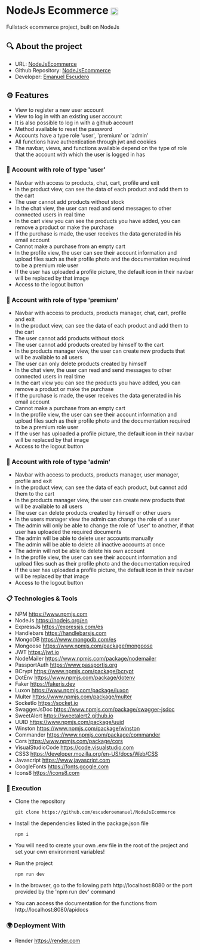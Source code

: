 # NodeJs Ecommerce <img width='20' align='center' src='https://i.ibb.co/jZt5prG/node-js-icon-454x512-nztofx17.png'>

Fullstack ecommerce project, built on NodeJs

## 🔍 About the project 

- URL: [NodeJsEcommerce](https://nodejsecommerce-8f7b.onrender.com)
- Github Repository: [NodeJsEcommerce](https://github.com/escuderoemanuel/NodeJsEcommerce)
- Developer: [Emanuel Escudero](https://emanuelescudero.ar)

## ⚙️ Features

- View to register a new user account
- View to log in with an existing user account
- It is also possible to log in with a github account
- Method available to reset the password
- Accounts have a type role 'user', 'premium' or 'admin'
- All functions have authentication through jwt and cookies
- The navbar, views, and functions available depend on the type of role that the account with which the user is logged in has

### 🪪 Account with role of type 'user'

- Navbar with access to products, chat, cart, profile and exit
- In the product view, can see the data of each product and add them to the cart
- The user cannot add products without stock
- In the chat view, the user can read and send messages to other connected users in real time
- In the cart view you can see the products you have added, you can remove a product or make the purchase
- If the purchase is made, the user receives the data generated in his email account
- Cannot make a purchase from an empty cart
- In the profile view, the user can see their account information and upload files such as their profile photo and the documentation required to be a premium role user
- If the user has uploaded a profile picture, the default icon in their navbar will be replaced by that image
- Access to the logout button

### 🪪 Account with role of type 'premium'

- Navbar with access to products, products manager, chat, cart, profile and exit
- In the product view, can see the data of each product and add them to the cart
- The user cannot add products without stock
- The user cannot add products created by himself to the cart
- In the products manager view, the user can create new products that will be available to all users
- The user can only delete products created by himself
- In the chat view, the user can read and send messages to other connected users in real time
- In the cart view you can see the products you have added, you can remove a product or make the purchase
- If the purchase is made, the user receives the data generated in his email account
- Cannot make a purchase from an empty cart
- In the profile view, the user can see their account information and upload files such as their profile photo and the documentation required to be a premium role user
- If the user has uploaded a profile picture, the default icon in their navbar will be replaced by that image
- Access to the logout button

### 🪪 Account with role of type 'admin'

- Navbar with access to products, products manager, user manager, profile and exit
- In the product view, can see the data of each product, but cannot add them to the cart
- In the products manager view, the user can create new products that will be available to all users
- The user can delete products created by himself or other users
- In the users manager view the admin can change the role of a user
- The admin will only be able to change the role of 'user' to another, if that user has uploaded the required documents
- The admin will be able to delete user accounts manually
- The admin will be able to delete all inactive accounts at once
- The admin will not be able to delete his own account
- In the profile view, the user can see their account information and upload files such as their profile photo and the documentation required
- If the user has uploaded a profile picture, the default icon in their navbar will be replaced by that image
- Access to the logout button


### 📋 Technologies & Tools

- NPM https://www.npmjs.com
- NodeJs https://nodejs.org/en
- ExpressJs https://expressjs.com/es
- Handlebars https://handlebarsjs.com
- MongoDB https://www.mongodb.com/es
- Mongoose https://www.npmjs.com/package/mongoose
- JWT https://jwt.io
- NodeMailer https://www.npmjs.com/package/nodemailer
- PassportAuth https://www.passportjs.org
- BCrypt https://www.npmjs.com/package/bcrypt
- DotEnv https://www.npmjs.com/package/dotenv
- Faker https://fakerjs.dev
- Luxon https://www.npmjs.com/package/luxon
- Multer https://www.npmjs.com/package/multer
- SocketIo https://socket.io
- SwaggerJsDoc https://www.npmjs.com/package/swagger-jsdoc
- SweetAlert https://sweetalert2.github.io
- UUID https://www.npmjs.com/package/uuid
- Winston https://www.npmjs.com/package/winston
- Commander https://www.npmjs.com/package/commander
- Cors https://www.npmjs.com/package/cors
- VisualStudioCode https://code.visualstudio.com
- CSS3 https://developer.mozilla.org/en-US/docs/Web/CSS
- Javascript https://www.javascript.com
- GoogleFonts https://fonts.google.com
- Icons8 https://icons8.com

### 🚀 Execution

- Clone the repository

  `git clone https://github.com/escuderoemanuel/NodeJsEcommerce`

- Install the dependencies listed in the package.json file
  
  `npm i`

- You will need to create your own .env file in the root of the project and set your own environment variables!

- Run the project

  `npm run dev`

- In the browser, go to the following path http://localhost:8080 or the port provided by the 'npm run dev' command

- You can access the documentation for the functions from http://localhost:8080/apidocs

### 🌍 Deployment With

- Render https://render.com
